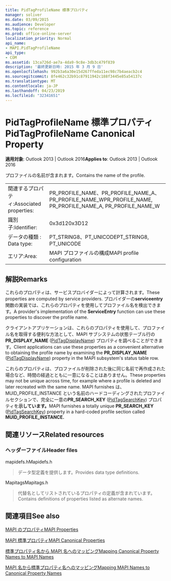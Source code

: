 ```yaml
---
title: PidTagProfileName 標準プロパティ
manager: soliver
ms.date: 03/09/2015
ms.audience: Developer
ms.topic: reference
ms.prod: office-online-server
localization_priority: Normal
api_name:
- MAPI.PidTagProfileName
api_type:
- COM
ms.assetid: 13ca726d-ae7a-4da9-9c8e-3db3c479f839
description: '最終更新日時: 2015 年 3 月 9 日'
ms.openlocfilehash: 992b3a6a30e15d267ffeda11ec98c7b4aeacb2c4
ms.sourcegitcommit: 8fe462c32b91c87911942c188f3445e85a54137c
ms.translationtype: MT
ms.contentlocale: ja-JP
ms.lasthandoff: 04/23/2019
ms.locfileid: "32341651"
---
```

# <a name="pidtagprofilename-canonical-property"></a><span data-ttu-id="676f2-103">PidTagProfileName 標準プロパティ</span><span class="sxs-lookup"><span data-stu-id="676f2-103">PidTagProfileName Canonical Property</span></span>

  
  
<span data-ttu-id="676f2-104">**適用対象**: Outlook 2013 | Outlook 2016</span><span class="sxs-lookup"><span data-stu-id="676f2-104">**Applies to**: Outlook 2013 | Outlook 2016</span></span> 
  
<span data-ttu-id="676f2-105">プロファイルの名前が含まれます。</span><span class="sxs-lookup"><span data-stu-id="676f2-105">Contains the name of the profile.</span></span>
  
|||
|:-----|:-----|
|<span data-ttu-id="676f2-106">関連するプロパティ:</span><span class="sxs-lookup"><span data-stu-id="676f2-106">Associated properties:</span></span>  <br/> |<span data-ttu-id="676f2-107">PR_PROFILE_NAME、PR_PROFILE_NAME_A、PR_PROFILE_NAME_W</span><span class="sxs-lookup"><span data-stu-id="676f2-107">PR_PROFILE_NAME, PR_PROFILE_NAME_A, PR_PROFILE_NAME_W</span></span>  <br/> |
|<span data-ttu-id="676f2-108">識別子:</span><span class="sxs-lookup"><span data-stu-id="676f2-108">Identifier:</span></span>  <br/> |<span data-ttu-id="676f2-109">0x3d12</span><span class="sxs-lookup"><span data-stu-id="676f2-109">0x3D12</span></span>  <br/> |
|<span data-ttu-id="676f2-110">データの種類 : </span><span class="sxs-lookup"><span data-stu-id="676f2-110">Data type:</span></span>  <br/> |<span data-ttu-id="676f2-111">PT_STRING8、PT_UNICODE</span><span class="sxs-lookup"><span data-stu-id="676f2-111">PT_STRING8, PT_UNICODE</span></span>  <br/> |
|<span data-ttu-id="676f2-112">エリア:</span><span class="sxs-lookup"><span data-stu-id="676f2-112">Area:</span></span>  <br/> |<span data-ttu-id="676f2-113">MAPI プロファイルの構成</span><span class="sxs-lookup"><span data-stu-id="676f2-113">MAPI profile configuration</span></span>  <br/> |
   
## <a name="remarks"></a><span data-ttu-id="676f2-114">解説</span><span class="sxs-lookup"><span data-stu-id="676f2-114">Remarks</span></span>

<span data-ttu-id="676f2-115">これらのプロパティは、サービスプロバイダーによって計算されます。</span><span class="sxs-lookup"><span data-stu-id="676f2-115">These properties are computed by service providers.</span></span> <span data-ttu-id="676f2-116">プロバイダーの**serviceentry**関数の実装では、これらのプロパティを使用してプロファイル名を検出できます。</span><span class="sxs-lookup"><span data-stu-id="676f2-116">A provider's implementation of the **ServiceEntry** function can use these properties to discover the profile name.</span></span> 
  
<span data-ttu-id="676f2-117">クライアントアプリケーションは、これらのプロパティを使用して、プロファイル名を取得する便利な方法として、MAPI サブシステムの状態テーブル行の**PR_DISPLAY_NAME** ([PidTagDisplayName](pidtagdisplayname-canonical-property.md)) プロパティを調べることができます。</span><span class="sxs-lookup"><span data-stu-id="676f2-117">Client applications can use these properties as a convenient alternative to obtaining the profile name by examining the **PR_DISPLAY_NAME** ([PidTagDisplayName](pidtagdisplayname-canonical-property.md)) property in the MAPI subsystem's status table row.</span></span>
  
<span data-ttu-id="676f2-118">これらのプロパティは、プロファイルが削除された後に同じ名前で再作成された場合など、時間の経過とともに一意になることはありません。</span><span class="sxs-lookup"><span data-stu-id="676f2-118">These properties may not be unique across time, for example where a profile is deleted and later recreated with the same name.</span></span> <span data-ttu-id="676f2-119">MAPI furnishes は、MUID_PROFILE_INSTANCE という名前のハードコーディングされたプロファイルセクションで、完全に一意の**PR_SEARCH_KEY** ([PidTagSearchKey](pidtagsearchkey-canonical-property.md)) プロパティを**示しています。**</span><span class="sxs-lookup"><span data-stu-id="676f2-119">MAPI furnishes a totally unique **PR_SEARCH_KEY** ([PidTagSearchKey](pidtagsearchkey-canonical-property.md)) property in a hard-coded profile section called **MUID_PROFILE_INSTANCE.**</span></span>
  
## <a name="related-resources"></a><span data-ttu-id="676f2-120">関連リソース</span><span class="sxs-lookup"><span data-stu-id="676f2-120">Related resources</span></span>

### <a name="header-files"></a><span data-ttu-id="676f2-121">ヘッダーファイル</span><span class="sxs-lookup"><span data-stu-id="676f2-121">Header files</span></span>

<span data-ttu-id="676f2-122">mapidefs.h</span><span class="sxs-lookup"><span data-stu-id="676f2-122">Mapidefs.h</span></span>
  
> <span data-ttu-id="676f2-123">データ型定義を提供します。</span><span class="sxs-lookup"><span data-stu-id="676f2-123">Provides data type definitions.</span></span>
    
<span data-ttu-id="676f2-124">Mapitags</span><span class="sxs-lookup"><span data-stu-id="676f2-124">Mapitags.h</span></span>
  
> <span data-ttu-id="676f2-125">代替名としてリストされているプロパティの定義が含まれています。</span><span class="sxs-lookup"><span data-stu-id="676f2-125">Contains definitions of properties listed as alternate names.</span></span>
    
## <a name="see-also"></a><span data-ttu-id="676f2-126">関連項目</span><span class="sxs-lookup"><span data-stu-id="676f2-126">See also</span></span>



[<span data-ttu-id="676f2-127">MAPI のプロパティ</span><span class="sxs-lookup"><span data-stu-id="676f2-127">MAPI Properties</span></span>](mapi-properties.md)
  
[<span data-ttu-id="676f2-128">MAPI 標準プロパティ</span><span class="sxs-lookup"><span data-stu-id="676f2-128">MAPI Canonical Properties</span></span>](mapi-canonical-properties.md)
  
[<span data-ttu-id="676f2-129">標準プロパティ名から MAPI 名へのマッピング</span><span class="sxs-lookup"><span data-stu-id="676f2-129">Mapping Canonical Property Names to MAPI Names</span></span>](mapping-canonical-property-names-to-mapi-names.md)
  
[<span data-ttu-id="676f2-130">MAPI 名から標準プロパティ名へのマッピング</span><span class="sxs-lookup"><span data-stu-id="676f2-130">Mapping MAPI Names to Canonical Property Names</span></span>](mapping-mapi-names-to-canonical-property-names.md)

